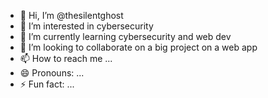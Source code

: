 - 👋 Hi, I’m @thesilentghost
- 👀 I’m interested in cybersecurity
- 🌱 I’m currently learning cybersecurity and web dev
- 💞️ I’m looking to collaborate on a big project on a web app
- 📫 How to reach me ...
- 😄 Pronouns: ...
- ⚡ Fun fact: ...

<!---
thesilentghost777/thesilentghost777 is a ✨ special ✨ repository because its `README.md` (this file) appears on your GitHub profile.
You can click the Preview link to take a look at your changes.
--->
